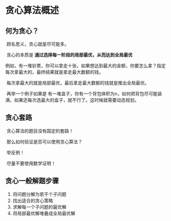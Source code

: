 # 贪心算法概述

## 何为贪心？

​	顾名思义，贪心就是尽可能多。

​	贪心的本质是 **通过选择每一阶段的局部最优，从而达到全局最优**

​	例如，有一堆钞票，你可以拿走十张，如果想达到最大的金额，你要怎么拿？指定每次拿最大的，最终结果就是拿走最大数额的钱。

​	每次拿最大的就是局部最优，最后拿走最大数额的钱就是推出全局最优。

​	再举一个例子如果是 有一堆盒子，你有一个背包体积为n，如何把背包尽可能装满，如果还每次选最大的盒子，就不行了。这时候就需要动态规划。

## 贪心套路

​	贪心算法的题目没有固定的套路！

​	那么如何验证是否可以使用贪心算法？

​	举反例！

​	尽量不要使用数学证明！

## 贪心一般解题步骤

1. 将问题分解为若干个子问题
2. 找出适合的贪心策略
3. 求解每一个子问题的最优解
4. 将局部最优解堆叠成全局最优解